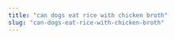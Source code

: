 ```yaml
---
title: "can dogs eat rice with chicken broth"
slug: "can-dogs-eat-rice-with-chicken-broth"
---
```


